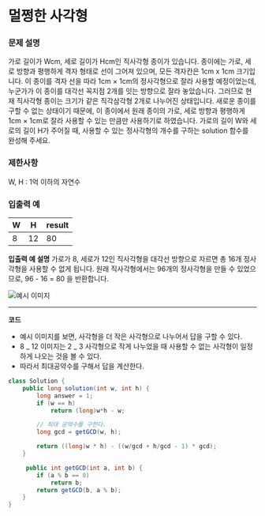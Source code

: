 # 멀쩡한 사각형

### 문제 설명

가로 길이가 Wcm, 세로 길이가 Hcm인 직사각형 종이가 있습니다. 종이에는 가로, 세로 방향과 평행하게 격자 형태로 선이 그어져 있으며, 모든 격자칸은 1cm x 1cm 크기입니다. 이 종이를 격자 선을 따라 1cm × 1cm의 정사각형으로 잘라 사용할 예정이었는데, 누군가가 이 종이를 대각선 꼭지점 2개를 잇는 방향으로 잘라 놓았습니다. 그러므로 현재 직사각형 종이는 크기가 같은 직각삼각형 2개로 나누어진 상태입니다. 새로운 종이를 구할 수 없는 상태이기 때문에, 이 종이에서 원래 종이의 가로, 세로 방향과 평행하게 1cm × 1cm로 잘라 사용할 수 있는 만큼만 사용하기로 하였습니다.
가로의 길이 W와 세로의 길이 H가 주어질 때, 사용할 수 있는 정사각형의 개수를 구하는 solution 함수를 완성해 주세요.

### 제한사항

W, H : 1억 이하의 자연수

### 입출력 예

| W   | H   | result |
| --- | --- | ------ |
| 8   | 12  | 80     |

**입출력 예 설명**
가로가 8, 세로가 12인 직사각형을 대각선 방향으로 자르면 총 16개 정사각형을 사용할 수 없게 됩니다. 원래 직사각형에서는 96개의 정사각형을 만들 수 있었으므로, 96 - 16 = 80 을 반환합니다.

![예시 이미지](https://grepp-programmers.s3.amazonaws.com/files/production/ee895b2cd9/567420db-20f4-4064-afc3-af54c4a46016.png)

---

**코드**

- 예시 이미지를 보면, 사각형을 더 작은 사각형으로 나누어서 답을 구할 수 있다.
- 8 _ 12 이미지는 2 _ 3 사각형으로 작게 나누었을 때 사용할 수 없는 사각형이 일정하게 나오는 것을 볼 수 있다.
- 따라서 최대공약수를 구해서 답을 계산한다.

```java
class Solution {
    public long solution(int w, int h) {
        long answer = 1;
        if (w == h)
            return (long)w*h - w;

        // 최대 공약수를 구한다.
        long gcd = getGCD(w, h);

        return ((long)w * h) - ((w/gcd + h/gcd - 1) * gcd);
    }

     public int getGCD(int a, int b) {
        if (a % b == 0)
            return b;
        return getGCD(b, a % b);
    }
}
```
